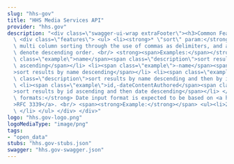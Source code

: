 ```yaml
---
slug: "hhs-gov"
title: "HHS Media Services API"
provider: "hhs.gov"
description: "<div class=\"swagger-ui-wrap extraFooter\"><h3>Common Features / Behaviors</h3>\
  \ <div class=\"features\"> <ul> <li><strong>* \"sort\" param:</strong> supports\
  \ multi column sorting through the use of commas as delimiters, and a hyphen to\
  \ denote descending order. <br/> <strong><span>Examples:</span></strong> <ul> <li><span\
  \ class=\"example\">name</span><span class=\"description\">sort results by name\
  \ ascending</span></li> <li><span class=\"example\">-name</span><span class=\"description\"\
  >sort results by name descending</span></li> <li><span class=\"example\">-name,id</span><span\
  \ class=\"description\">sort results by name descending and then by id ascending</span></li>\
  \ <li><span class=\"example\">id,-dateContentAuthored</span><span class=\"description\"\
  >sort results by id ascending and then date descending</span></li> </ul> </li> <li><strong>Date\
  \ formats:</strong> Date input format is expected to be based on <a href=\"http://www.ietf.org/rfc/rfc3339.txt\"\
  >RFC 3339</a>. <br/> <span><strong>Example:</strong></span> <ul><li>2013-11-18T18:43:01Z</li></ul>\
  \ </li> </ul> </div> </div>"
logo: "hhs.gov-logo.png"
logoMediaType: "image/png"
tags:
- "open_data"
stubs: "hhs.gov-stubs.json"
swagger: "hhs.gov-swagger.json"
---
```

